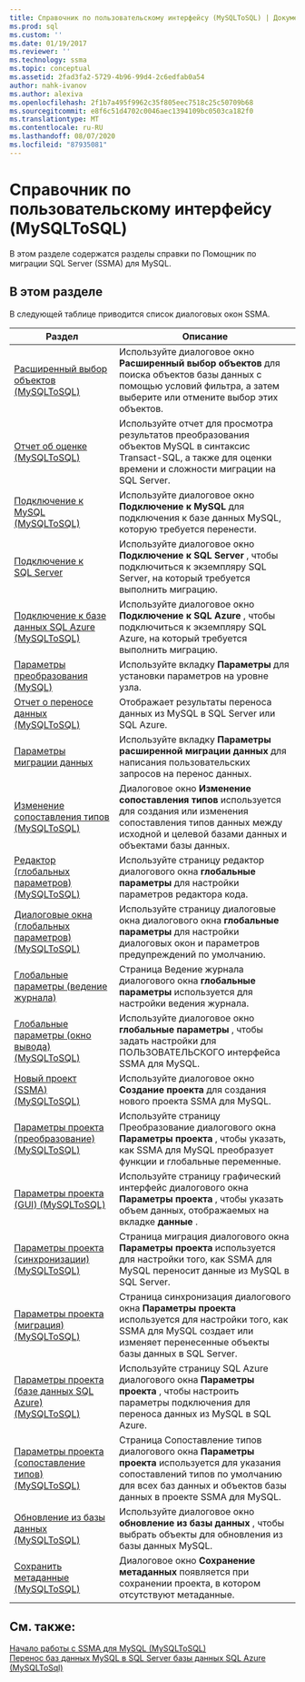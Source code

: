 ```yaml
---
title: Справочник по пользовательскому интерфейсу (MySQLToSQL) | Документация Майкрософт
ms.prod: sql
ms.custom: ''
ms.date: 01/19/2017
ms.reviewer: ''
ms.technology: ssma
ms.topic: conceptual
ms.assetid: 2fad3fa2-5729-4b96-99d4-2c6edfab0a54
author: nahk-ivanov
ms.author: alexiva
ms.openlocfilehash: 2f1b7a495f9962c35f805eec7518c25c50709b68
ms.sourcegitcommit: e8f6c51d4702c0046aec1394109bc0503ca182f0
ms.translationtype: MT
ms.contentlocale: ru-RU
ms.lasthandoff: 08/07/2020
ms.locfileid: "87935081"
---
```

# <a name="user-interface-reference-mysqltosql"></a>Справочник по пользовательскому интерфейсу (MySQLToSQL)
В этом разделе содержатся разделы справки по Помощник по миграции SQL Server (SSMA) для MySQL.  
  
## <a name="in-this-section"></a>В этом разделе  
В следующей таблице приводится список диалоговых окон SSMA.  
  
|Раздел|Описание|  
|-|-|  
|[Расширенный выбор объектов &#40;MySQLToSQL&#41;](../../ssma/mysql/advanced-object-selection-mysqltosql.md)|Используйте диалоговое окно **Расширенный выбор объектов** для поиска объектов базы данных с помощью условий фильтра, а затем выберите или отмените выбор этих объектов.|  
|[Отчет об оценке &#40;MySQLToSQL&#41;](../../ssma/mysql/assessment-report-mysqltosql.md)|Используйте отчет для просмотра результатов преобразования объектов MySQL в синтаксис Transact-SQL, а также для оценки времени и сложности миграции на SQL Server.|  
|[Подключение к MySQL &#40;MySQLToSQL&#41;](../../ssma/mysql/connect-to-mysql-mysqltosql.md)|Используйте диалоговое окно **Подключение к MySQL** для подключения к базе данных MySQL, которую требуется перенести.|  
|[Подключение к SQL Server](https://msdn.microsoft.com/d73abd3a-80df-4293-b973-1723069db049)|Используйте диалоговое окно **Подключение к SQL Server** , чтобы подключиться к экземпляру SQL Server, на который требуется выполнить миграцию.|  
|[Подключение к базе данных SQL Azure &#40;MySQLToSQL&#41;](../../ssma/mysql/connect-to-azure-sql-db-mysqltosql.md)|Используйте диалоговое окно **Подключение к SQL Azure** , чтобы подключиться к экземпляру SQL Azure, на который требуется выполнить миграцию.|  
|[Параметры преобразования (MySQL)](https://msdn.microsoft.com/f551cf6e-1575-4206-9cca-975b5b43a6b8)|Используйте вкладку **Параметры** для установки параметров на уровне узла.|  
|[Отчет о переносе данных &#40;MySQLToSQL&#41;](../../ssma/mysql/data-migration-report-mysqltosql.md)|Отображает результаты переноса данных из MySQL в SQL Server или SQL Azure.|  
|[Параметры миграции данных](data-migration-settings-mysqltosql.md)|Используйте вкладку **Параметры расширенной миграции данных** для написания пользовательских запросов на перенос данных.|  
|[Изменение сопоставления типов &#40;MySQLToSQL&#41;](../../ssma/mysql/edit-type-mapping-mysqltosql.md)|Диалоговое окно **Изменение сопоставления типов** используется для создания или изменения сопоставления типов данных между исходной и целевой базами данных и объектами базы данных.|  
|[Редактор &#40;глобальных параметров&#41; &#40;MySQLToSQL&#41;](../../ssma/mysql/global-settings-editor-mysqltosql.md)|Используйте страницу редактор диалогового окна **глобальные параметры** для настройки параметров редактора кода.|  
|[Диалоговые окна &#40;глобальных параметров&#41; &#40;MySQLToSQL&#41;](../../ssma/mysql/global-settings-dialogs-mysqltosql.md)|Используйте страницу диалоговые окна диалогового окна **глобальные параметры** для настройки диалоговых окон и параметров предупреждений по умолчанию.|  
|[Глобальные параметры (ведение журнала)](https://msdn.microsoft.com/0d033492-5ec3-473a-8de1-821894ec9518)|Страница Ведение журнала диалогового окна **глобальные параметры** используется для настройки ведения журнала.|  
|[Глобальные параметры &#40;окно вывода&#41; &#40;MySQLToSQL&#41;](../../ssma/mysql/global-settings-output-window-mysqltosql.md)|Используйте диалоговое окно **глобальные параметры** , чтобы задать настройки для ПОЛЬЗОВАТЕЛЬСКОГО интерфейса SSMA для MySQL.|  
|[Новый проект &#40;SSMA&#41; &#40;MySQLToSQL&#41;](../../ssma/mysql/new-project-ssma-mysqltosql.md)|Используйте диалоговое окно **Создание проекта** для создания нового проекта SSMA для MySQL.|  
|[Параметры проекта &#40;преобразование&#41; &#40;MySQLToSQL&#41;](../../ssma/mysql/project-settings-conversion-mysqltosql.md)|Используйте страницу Преобразование диалогового окна **Параметры проекта** , чтобы указать, как SSMA для MySQL преобразует функции и глобальные переменные.|  
|[Параметры проекта &#40;GUI&#41;  &#40;MySQLToSQL&#41;](../../ssma/mysql/project-settings-gui-mysqltosql.md)|Используйте страницу графический интерфейс диалогового окна **Параметры проекта** , чтобы указать объем данных, отображаемых на вкладке **данные** .|  
|[Параметры проекта &#40;синхронизации&#41; &#40;MySQLToSQL&#41;](../../ssma/mysql/project-settings-synchronization-mysqltosql.md)|Страница миграция диалогового окна **Параметры проекта** используется для настройки того, как SSMA для MySQL переносит данные из MySQL в SQL Server.|  
|[Параметры проекта &#40;миграция&#41; &#40;MySQLToSQL&#41;](../../ssma/mysql/project-settings-migration-mysqltosql.md)|Страница синхронизация диалогового окна **Параметры проекта** используется для настройки того, как SSMA для MySQL создает или изменяет перенесенные объекты базы данных в SQL Server.|  
|[Параметры проекта &#40;базе данных SQL Azure&#41; &#40;MySQLToSQL&#41;](../../ssma/mysql/project-settings-azure-sql-db-mysqltosql.md)|Используйте страницу SQL Azure диалогового окна **Параметры проекта** , чтобы настроить параметры подключения для переноса данных из MySQL в SQL Azure.|  
|[Параметры проекта &#40;сопоставление типов&#41; &#40;MySQLToSQL&#41;](../../ssma/mysql/project-settings-type-mapping-mysqltosql.md)|Страница Сопоставление типов диалогового окна **Параметры проекта** используется для указания сопоставлений типов по умолчанию для всех баз данных и объектов базы данных в проекте SSMA для MySQL.|  
|[Обновление из базы данных &#40;MySQLToSQL&#41;](../../ssma/mysql/refresh-from-database-mysqltosql.md)|Используйте диалоговое окно **обновление из базы данных** , чтобы выбрать объекты для обновления из базы данных MySQL.|  
|[Сохранить метаданные &#40;MySQLToSQL&#41;](../../ssma/mysql/save-metadata-mysqltosql.md)|Диалоговое окно **Сохранение метаданных** появляется при сохранении проекта, в котором отсутствуют метаданные.|  
  
## <a name="see-also"></a>См. также:  
[Начало работы с SSMA для MySQL &#40;MySQLToSQL&#41;](../../ssma/mysql/getting-started-with-ssma-for-mysql-mysqltosql.md)  
[Перенос баз данных MySQL в SQL Server базы данных SQL Azure &#40;MySQLToSql&#41;](../../ssma/mysql/migrating-mysql-databases-to-sql-server-azure-sql-db-mysqltosql.md)  
  
